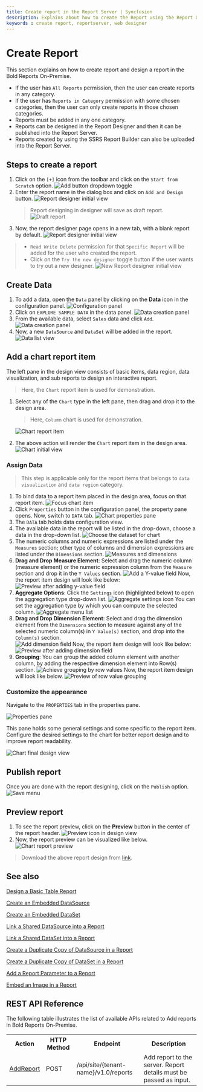 ```yaml
---
title: Create report in the Report Server | Syncfusion
description: Explains about how to create the Report using the Report Designer and then add it in the Bold Reports On-Premise.
keywords : create report, reportserver, web designer
---
```


# Create Report

This section explains on how to create report and design a report in the Bold Reports On-Premise.

* If the user has `All Reports` permission, then the user can create reports in any category.
* If the user has `Reports in Category` permission with some chosen categories, then the user can only create reports in those chosen categories.
* Reports must be added in any one category.
* Reports can be designed in the Report Designer and then it can be published into the Report Server.
* Reports created by using the SSRS Report Builder can also be uploaded into the Report Server.

## Steps to create a report

1. Click on the `[+]` icon from the toolbar and click on the `Start from Scratch` option.
![Add button dropdown toggle](/static/assets/on-premise/images/manage-content/manage-reports/create-reports/add-button-report-server.png)
2. Enter the report name in the dialog box and click on
`Add and Design` button.
![Report designer initial view](/static/assets/on-premise/images/manage-content/manage-reports/create-reports/add-and-design-button.png)
    > Report designing in designer will save as draft report.
    >![Draft report](/static/assets/on-premise/images/manage-content/manage-reports/create-reports/draft-report.png)
3. Now, the report designer page opens in a new tab, with a blank report by default.
![Report designer initial view](/static/assets/on-premise/images/manage-content/manage-reports/create-reports/report-designer-initial-view.png)
> * `Read Write Delete` permission for that `Specific Report` will be added for the user who created the report.
> * Click on the `Try the new designer` toggle button if the user wants to try out a new designer.
> ![New Report designer initial view](/static/assets/on-premise/images/manage-content/manage-reports/create-reports/report-new-designer-initial-view.png)

## Create Data

1. To add a data, open the `Data` panel by clicking on the **Data** icon in the configuration panel.
![Configuration panel](/static/assets/on-premise/images/manage-content/manage-reports/create-reports/data-icon-configuration-panel.png)
2. Click on `EXPLORE SAMPLE DATA` in the data panel.
![Data creation panel](/static/assets/on-premise/images/manage-content/manage-reports/create-reports/open-data-panel.png)
3. From the available data, select `Sales` data and click `Add`.
![Data creation panel](/static/assets/on-premise/images/manage-content/manage-reports/create-reports/available-data-list.png)
4. Now, a new `DataSource` and `DataSet` will be added in the report.
![Data list view](/static/assets/on-premise/images/manage-content/manage-reports/create-reports/data-list-view.png)

## Add a chart report item

The left pane in the design view consists of basic items, data region, data visualization, and sub reports  to design an interactive report.

> Here, the `Chart` report item is used for demonstration.

1. Select any of the `Chart` type in the left pane, then drag and drop it to the design area.
   > Here, `Column` chart is used for demonstration.

   ![Chart report item](/static/assets/on-premise/images/manage-content/manage-reports/create-reports/drag-drop-chart-item.png)
2. The above action will render the `Chart` report item in the design area.
   ![Chart initial view](/static/assets/on-premise/images/manage-content/manage-reports/create-reports/chart-initial-view.png)

### Assign Data

> This step is applicable only for the report items that belongs to `data visualization` and `data region` category.

1. To bind data to a report item placed in the design area, focus on that report item.
   ![Focus chart item](/static/assets/on-premise/images/manage-content/manage-reports/create-reports/focus-report-item.png)
2. Click `Properties` button in the configuration panel, the property pane opens. Now, switch to `DATA` tab.
   ![Chart properties pane](/static/assets/on-premise/images/manage-content/manage-reports/create-reports/chart-properties-pane.png)
3. The `DATA` tab holds data configuration view.
4. The available data in the report will be listed in the drop-down, choose a data in the drop-down list.
![Choose the dataset for chart](/static/assets/on-premise/images/manage-content/manage-reports/create-reports/data-assign-drop-down.png)
5. The numeric columns and numeric expressions are listed under the `Measures` section; other type of columns and dimension expressions are listed under the `Dimensions` section.
   ![Measures and dimensions](/static/assets/on-premise/images/manage-content/manage-reports/create-reports/measures-dimensions-category.png)
6. **Drag and Drop Measure Element**:
   Select and drag the numeric column (measure element) or the numeric expression column from the `Measure` section and drop it in the `Y Values` section.
   ![Add a Y-value field](/static/assets/on-premise/images/manage-content/manage-reports/create-reports/add-y-values-field.png)
   Now, the report item design will look like below:
   ![Preview after adding y-value field](/static/assets/on-premise/images/manage-content/manage-reports/create-reports/y-value-chart-design-view.png)
7. **Aggregate Options**:
   Click the `Settings` icon (highlighted below) to open the aggregation type drop-down list.
   ![Aggregate settings icon](/static/assets/on-premise/images/manage-content/manage-reports/create-reports/aggregation-settings-icon.png)
   You can set the aggregation type by which you can compute the selected column.
   ![Aggregate menu list](/static/assets/on-premise/images/manage-content/manage-reports/create-reports/aggregation-settings-menu.png)
8. **Drag and Drop Dimension Element**:
   Select and drag the dimension element from the `Dimensions` section to measure against any of the selected numeric column(s) in `Y Value(s)` section, and drop into the `Column(s)` section.  
   ![Add dimension field](/static/assets/on-premise/images/manage-content/manage-reports/create-reports/add-field-to-column-section.png)
   Now, the report item design will look like below:
   ![Preview after adding dimension field](/static/assets/on-premise/images/manage-content/manage-reports/create-reports/column-field-design-preview.png)
9. **Grouping**:
   You can group the added column element with another column, by adding the respective dimension element into Row(s) section.
   ![Achieve grouping by row values](/static/assets/on-premise/images/manage-content/manage-reports/create-reports/add-field-to-rows-section.png)
   Now, the report item design will look like below.
   ![Preview of row value grouping ](/static/assets/on-premise/images/manage-content/manage-reports/create-reports/row-field-design-preview.png)

### Customize the appearance

Navigate to the `PROPERTIES` tab in the properties pane.

![Properties pane](/static/assets/on-premise/images/manage-content/manage-reports/create-reports/chart-properties-tab.png)

This pane holds some general settings and some specific to the report item. Configure the desired settings to the chart for better report design and to improve report readability.

![Chart final design view](/static/assets/on-premise/images/manage-content/manage-reports/create-reports/final-view-chart-design.png)

## Publish report

Once you are done with the report designing, click on the `Publish` option.
![Save menu](/static/assets/on-premise/images/manage-content/manage-reports/create-reports/designer-publish-option.png)

## Preview report

1. To see the report preview, click on the **Preview** button in the center of the report header.
![Preview icon in design view](/static/assets/on-premise/images/manage-content/manage-reports/create-reports/preview-icon.png)
2. Now, the report preview can be visualized like below.
![Chart report preview](/static/assets/on-premise/images/manage-content/manage-reports/create-reports/report-preview-page.png)

> Download the above report design from [link](https://github.com/boldreports/resources/tree/master/docs/manage-content/test.rdl).

## See also

[Design a Basic Table Report](./../../../report-designer/design-rdl-report-in-web-report-designer/)

[Create an Embedded DataSource](./../../../report-designer/manage-data/datasource/create-an-embedded-data-source/)

[Create an Embedded DataSet](./../../../report-designer/manage-data/dataset/create-an-embedded-dataset/)

[Link a Shared DataSource into a Report](./../../../report-designer/manage-data/datasource/link-a-shared-data-source/)

[Link a Shared DataSet into a Report](./../../../report-designer/manage-data/dataset/link-a-shared-dataset/)

[Create a Duplicate Copy of DataSource in a Report](./../../../report-designer/manage-data/datasource/duplicate-a-data-source/)

[Create a Duplicate Copy of DataSet in a Report](./../../../report-designer/manage-data/dataset/duplicate-a-dataset/)

[Add a Report Parameter to a Report](./../../../report-designer/report-parameters/add/)

[Embed an Image in a Report](./../../../report-designer/image-manager/add-image/)

## REST API Reference

The following table illustrates the list of available APIs related to Add reports in Bold Reports On-Premise.

<table>
  <tr>
    <th>
      Action
    </th>
    <th>
      HTTP Method
    </th>
    <th>
      Endpoint
    </th>
    <th>
      Description
    </th>
    </tr>
    <tr>
      <td>
        <a href="https://help.boldreports.com/cloud-reporting/rest-api-reference/v1.0/#operation/Items_AddReport">AddReport</a>
      </td>
      <td>
        POST
      </td>
      <td>
        /api/site/{tenant-name}/v1.0/reports
      </td>
      <td>
        Add report to the server. Report details must be passed as input.
    </td>
  </tr>
</table>